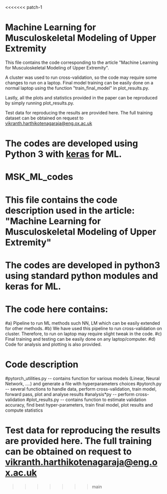
<<<<<<< patch-1
# Machine Learning for Musculoskeletal Modeling of Upper Extremity

This file contains the code corresponding to the article "Machine Learning for Musculoskeletal Modeling of Upper Extremity".

A cluster was used to run cross-validation, so the code may require some changes to run on a laptop. Final model training can be easily done on a normal laptop using the function "train_final_model" in plot_results.py.

Lastly, all the plots and statistics provided in the paper can be reproduced by simply running plot_results.py.

Test data for reproducing the results are provided here. The full training dataset can be obtained on request to vikranth.harthikotenagaraja@eng.ox.ac.uk

The codes are developed using Python 3 with [keras](https://keras.io) for ML.
=======
# MSK_ML_codes
# This file contains the code description used in the article: "Machine Learning for Musculoskeletal Modeling of Upper Extremity"
# The codes are developed in python3 using standard python modules and keras for ML. 

# The code here contains:
#a) Pipeline to run ML methods such NN, LM which can be easily extended for other methods. 
#b) We have used this pipeline to run cross-validation on cluster. Therefore, to run on laptop may require slight tweak in the code. 
#c) Final training and testing can be easily done on any laptop/computer. 
#d) Code for analysis and plotting is also provided.

# Code description
#pytorch_utilities.py -- contains function for various models (Linear, Neural Network, ....) and generate a file with hyperparameters choices
#pytorch.py -- several functions to handle data, perform cross-validation, train model, forward pass, plot and analyse results
#analysis*py -- perform cross-validation 
#plot_results.py -- contains function to estimate validation accuracy, find best hyper-parameters, train final model, plot results and compute statistics 

# Test data for reproducing the results are provided here. The full training can be obtained on request to vikranth.harthikotenagaraja@eng.ox.ac.uk

 
>>>>>>> main
